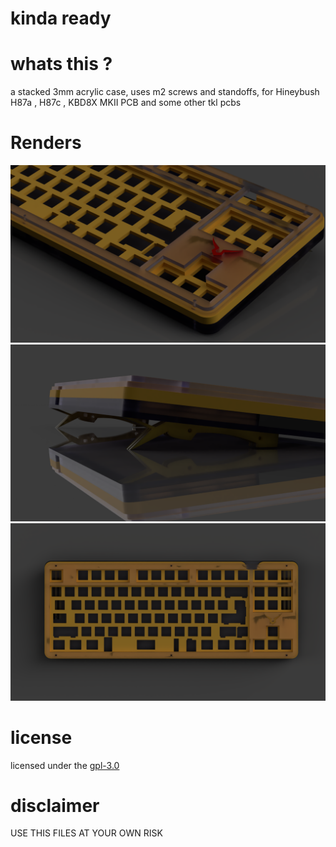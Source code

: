 # kinda ready 
# whats this ?
a stacked 3mm acrylic case, 
uses m2 screws and standoffs,
for Hineybush H87a , H87c , KBD8X MKII PCB and some other tkl pcbs  
# Renders
![](renders/CASE_geass_2021-Mar-05_09-40-49AM-000_CustomizedView6568153459_png.png)
![](renders/CASE_geass_2021-Mar-05_09-41-53AM-000_CustomizedView13317222809_png.png)
![](renders/CASE_geass_2021-Mar-05_09-42-16AM-000_CustomizedView20238220096_png.png)
# license 
licensed under the [gpl-3.0](LICENSE)
# disclaimer
USE THIS FILES AT YOUR OWN RISK
